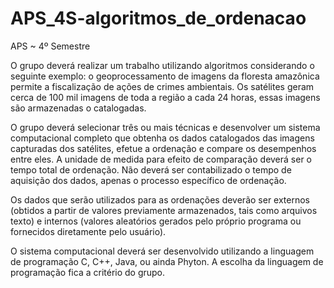 # APS_4S-algoritmos_de_ordenacao
APS ~ 4º Semestre

O grupo deverá realizar um trabalho utilizando algoritmos
considerando o seguinte exemplo: o geoprocessamento de imagens da
floresta amazônica permite a fiscalização de ações de crimes ambientais. Os
satélites geram cerca de 100 mil imagens de toda a região a cada 24 horas,
essas imagens são armazenadas o catalogadas.

O grupo deverá selecionar três ou mais técnicas e desenvolver um sistema
computacional completo que obtenha os dados catalogados das imagens
capturadas dos satélites, efetue a ordenação e compare os desempenhos
entre eles. A unidade de medida para efeito de comparação deverá ser o
tempo total de ordenação. Não deverá ser contabilizado o tempo de aquisição
dos dados, apenas o processo específico de ordenação.

Os dados que serão utilizados para as ordenações deverão ser externos
(obtidos a partir de valores previamente armazenados, tais como arquivos
texto) e internos (valores aleatórios gerados pelo próprio programa ou
fornecidos diretamente pelo usuário).

O sistema computacional deverá ser desenvolvido utilizando a linguagem de
programação C, C++, Java, ou ainda Phyton. A escolha da linguagem de
programação fica a critério do grupo.
